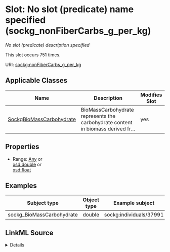 

# Slot: No slot (predicate) name specified (sockg_nonFiberCarbs_g_per_kg)


_No slot (predicate) description specified_






This slot occurs 751 times.


URI: [sockg:nonFiberCarbs_g_per_kg](https://idir.uta.edu/sockg-ontology/docs/nonFiberCarbs_g_per_kg)



<!-- no inheritance hierarchy -->





## Applicable Classes

| Name | Description | Modifies Slot |
| --- | --- | --- |
| [SockgBioMassCarbohydrate](../classes/SockgBioMassCarbohydrate.md) | BioMassCarbohydrate represents the carbohydrate content in biomass derived fr... |  yes  |







## Properties

* Range: [Any](../classes/Any.md)&nbsp;or&nbsp;<br />[xsd:double](http://www.w3.org/2001/XMLSchema#double)&nbsp;or&nbsp;<br />[xsd:float](http://www.w3.org/2001/XMLSchema#float)






## Examples

| Subject type | Object type | Example subject | Example object | Occurrences |
| --- | --- | --- | --- | --- |
| sockg_BioMassCarbohydrate | double | sockg:individuals/37991 | 119.0 | 751 |




## LinkML Source

<details>

```yaml
name: sockg_nonFiberCarbs_g_per_kg
annotations:
  count:
    tag: count
    value: 751
description: No slot (predicate) description specified
title: No slot (predicate) name specified
examples:
- object:
    example_object: '119.0'
    example_object_type: double
    example_predicate: sockg:nonFiberCarbs_g_per_kg
    example_subject: sockg:individuals/37991
    example_subject_type: sockg_BioMassCarbohydrate
from_schema: soc-kg
rank: 1000
domain: sockg_BioMassCarbohydrate
slot_uri: sockg:nonFiberCarbs_g_per_kg
alias: sockg_nonFiberCarbs_g_per_kg
domain_of:
- sockg_BioMassCarbohydrate
range: Any
any_of:
- range: double
- range: float

```
</details>